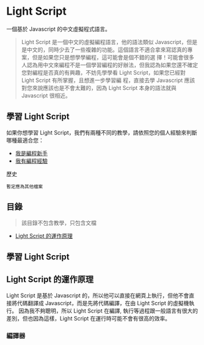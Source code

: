# Light Script
一個基於 Javascript 的中文虛擬程式語言。

> Light Script 是一個中文的虛擬編程語言，他的語法類似 Javascript，但是是中文的，同時少去了一些複雜的功能。這個語言不適合拿來寫認真的專案，但是如果您只是想學學編程，這可能會是個不錯的選 擇！可能會很多人認為用中文來編程不是一個學習編程的好辦法，但我認為如果您還不確定您對編程是否真的有興趣，不妨先學學看 Light Script，如果您已經對 Light Script 有所掌握，且想進一步學習編 程，直接去學 Javascript 應該對您來說應該也是不會太難的，因為 Light Script 本身的語法就與 Javascript 很相近。

## 學習 Light Script

如果你想學習 Light Script，我們有兩種不同的教學，請依照您的個人經驗來判斷哪種最適合您：
* [我是編程新手]()
* [我有編程經驗]()

歷史  

`暫定應為其他檔案`

## 目錄
> 該目錄不包含教學，只包含文檔
* [Light Script 的運作原理](#LightScript的運作原理)

## 學習 Light Script

## Light Script 的運作原理
Light Script 是基於 Javascript 的，所以他可以直接在網頁上執行，但他不會直接將代碼翻譯成 Javascript，而是先將代碼編譯，在由 Light Script 的虛擬機執行。
因為我不夠聰明，所以 Light Script 在編譯, 執行等過程跟一般語言有很大的差別，但也因為這樣，Light Script 在運行時可能不會有很高的效率。

### 編譯器
